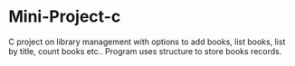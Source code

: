 # Mini-Project-c
C project on library management with options to add books, list books, list by title, count books etc.. 
Program uses structure to store books records.
